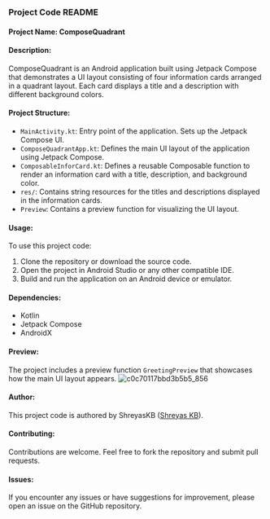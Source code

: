 ### Project Code README

#### Project Name: ComposeQuadrant

#### Description:
ComposeQuadrant is an Android application built using Jetpack Compose that demonstrates a UI layout consisting of four information cards arranged in a quadrant layout. Each card displays a title and a description with different background colors. 

#### Project Structure:
- `MainActivity.kt`: Entry point of the application. Sets up the Jetpack Compose UI.
- `ComposeQuadrantApp.kt`: Defines the main UI layout of the application using Jetpack Compose.
- `ComposableInforCard.kt`: Defines a reusable Composable function to render an information card with a title, description, and background color.
- `res/`: Contains string resources for the titles and descriptions displayed in the information cards.
- `Preview`: Contains a preview function for visualizing the UI layout.

#### Usage:
To use this project code:
1. Clone the repository or download the source code.
2. Open the project in Android Studio or any other compatible IDE.
3. Build and run the application on an Android device or emulator.

#### Dependencies:
- Kotlin
- Jetpack Compose
- AndroidX

#### Preview:
The project includes a preview function `GreetingPreview` that showcases how the main UI layout appears.
![c0c70117bbd3b5b5_856](https://github.com/shreyaskbkukke/Compose_Quadrant/assets/96857515/ca483ab7-3c79-4938-bf13-15e1b86ffbe2)


#### Author:
This project code is authored by ShreyasKB ([Shreyas KB](https://github.com/shreyaskbkukke/)).

#### Contributing:
Contributions are welcome. Feel free to fork the repository and submit pull requests.

#### Issues:
If you encounter any issues or have suggestions for improvement, please open an issue on the GitHub repository.

